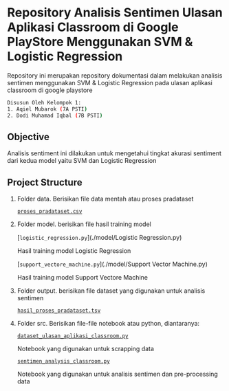 # Repository Analisis Sentimen Ulasan Aplikasi Classroom di Google PlayStore Menggunakan SVM & Logistic Regression
Repository ini merupakan repository dokumentasi dalam melakukan analisis sentimen menggunakan SVM & Logistic Regression pada ulasan aplikasi classroom di google playstore
```bash 
Disusun Oleh Kelompok 1: 
1. Aqiel Mubarok (7A PSTI)
2. Dodi Muhamad Iqbal (7B PSTI)
```
## Objective
Analisis sentiment ini dilakukan untuk mengetahui tingkat akurasi sentiment dari kedua model yaitu SVM dan Logistic Regression

## Project Structure
1. Folder data. Berisikan file data mentah atau proses pradataset

   [`proses_pradataset.csv`](./data/proses_pradataset.csv)
  
2. Folder model. berisikan file hasil training model

   [`logistic_regression.py`](./model/Logistic Regression.py)
   
   Hasil training model Logistic Regression
   
   [`support_vectore_machine.py`](./model/Support Vector Machine.py)
   
   Hasil training model Support Vectore Machine
   
3. Folder output. berisikan file dataset yang digunakan untuk analisis sentimen

   [`hasil_proses_pradataset.tsv`](./output/hasil_proses_pradataset.tsv)
   
4. Folder src. Berisikan file-file notebook atau python, diantaranya:

   [`dataset_ulasan_aplikasi_classroom.py`](./src/dataset_ulasan_aplikasi_classroom.py)

   Notebook yang digunakan untuk scrapping data
   
   [`sentimen_analysis_classroom.py`](./src/sentimen_analysis_classroom.py)

   Notebook yang digunakan untuk analisis sentimen dan pre-processing data
